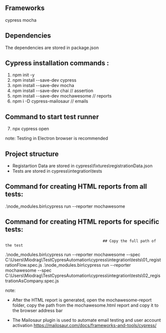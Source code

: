 ## Frameworks

cypress
mocha

## Dependencies 
The dependencies are stored in package.json

## Cypress installation commands :

1. npm init -y
2. npm install --save-dev cypress
3. npm install --save-dev mocha
4. npm install --save-dev chai          // assertion
5. npm install --save-dev mochawesome   // reports   
6. npm i -D cypress-mailosaur           // emails

## Command to start test runner

7. npx cypress open 

note:
Testing in Electron browser is recommended 

## Project structure 

* Registartion Data are stored in cypress\fixtures\registrationData.json
* Tests are stored in cypress\integration\tests

## Command for creating HTML reports from all tests:

.\node_modules\.bin\cypress run --reporter mochawesome

## Command for creating HTML reports for specific tests:

                                                ## Copy the full path of the test
.\node_modules\.bin\cypress run --reporter mochawesome --spec C:\Users\Miodrag\TestCypresAutomation\cypress\integration\tests\01_registrationFlow.spec.js
.\node_modules\.bin\cypress run --reporter mochawesome --spec C:\Users\Miodrag\TestCypresAutomation\cypress\integration\tests\02_registrationAsCompany.spec.js


note:

- After the HTML report is generated, open the mochawesome-report folder, copy the path from the mochawesome.html report and copy it to the browser address bar

- The Mailosaur plugin is used to automate email testing and user account activation
  https://mailosaur.com/docs/frameworks-and-tools/cypress/
  
